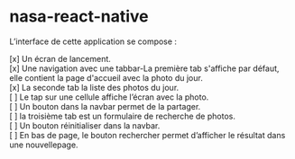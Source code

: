 # nasa-react-native

L’interface de cette application se compose :

[x] Un écran de lancement. <br>
[x] Une navigation avec une tabbar-La première tab s'affiche par défaut, elle contient la page d'accueil avec la photo du jour. <br>
[x] La seconde tab la liste des photos du jour.  <br>
[ ] Le tap sur une cellule affiche l’écran avec la photo.  <br>
[ ] Un bouton dans la navbar permet de la partager. <br>
[ ] la troisième tab est un formulaire de recherche de photos.  <br>
[ ] Un bouton réinitialiser dans la navbar.  <br>
[ ] En bas de page, le bouton rechercher permet d’afficher le résultat dans une nouvellepage. <br>